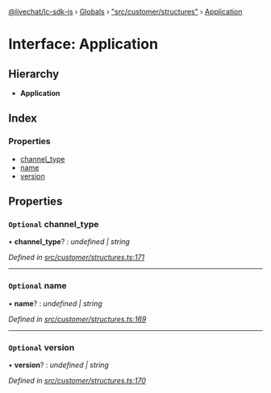 [@livechat/lc-sdk-js](../README.md) › [Globals](../globals.md) › ["src/customer/structures"](../modules/_src_customer_structures_.md) › [Application](_src_customer_structures_.application.md)

# Interface: Application

## Hierarchy

* **Application**

## Index

### Properties

* [channel_type](_src_customer_structures_.application.md#optional-channel_type)
* [name](_src_customer_structures_.application.md#optional-name)
* [version](_src_customer_structures_.application.md#optional-version)

## Properties

### `Optional` channel_type

• **channel_type**? : *undefined | string*

*Defined in [src/customer/structures.ts:171](https://github.com/livechat/lc-sdk-js/blob/ce4846a/src/customer/structures.ts#L171)*

___

### `Optional` name

• **name**? : *undefined | string*

*Defined in [src/customer/structures.ts:169](https://github.com/livechat/lc-sdk-js/blob/ce4846a/src/customer/structures.ts#L169)*

___

### `Optional` version

• **version**? : *undefined | string*

*Defined in [src/customer/structures.ts:170](https://github.com/livechat/lc-sdk-js/blob/ce4846a/src/customer/structures.ts#L170)*
